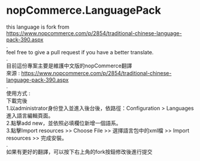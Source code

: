 # nopCommerce.LanguagePack   
this language is fork from https://www.nopcommerce.com/p/2854/traditional-chinese-language-pack-390.aspx   
.   
feel free to give a pull request if you have a better translate.    
.   
目前這份專案主要是維護中文版的nopCommerce翻譯   
來源 : https://www.nopcommerce.com/p/2854/traditional-chinese-language-pack-390.aspx   
.   
使用方式 :   
下載完後   
1.以administrator身份登入並進入後台後，依路徑：Configuration > Languages進入語言編輯頁面。   
2.點擊add new，並依照必填欄位新增一個語系。   
3.點擊Import resources >> Choose File >> 選擇語言包中的xml檔 >> Import resources >> 完成安裝。   
.   
如果有更好的翻譯，可以按下右上角的fork按鈕修改後進行提交   
